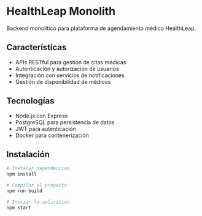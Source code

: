 # HealthLeap Monolith

Backend monolítico para plataforma de agendamiento médico HealthLeap.

## Características

- APIs RESTful para gestión de citas médicas
- Autenticación y autorización de usuarios
- Integración con servicios de notificaciones
- Gestión de disponibilidad de médicos

## Tecnologías

- Node.js con Express
- PostgreSQL para persistencia de datos
- JWT para autenticación
- Docker para contenerización

## Instalación

```bash
# Instalar dependencias
npm install

# Compilar el proyecto
npm run build

# Iniciar la aplicación
npm start
